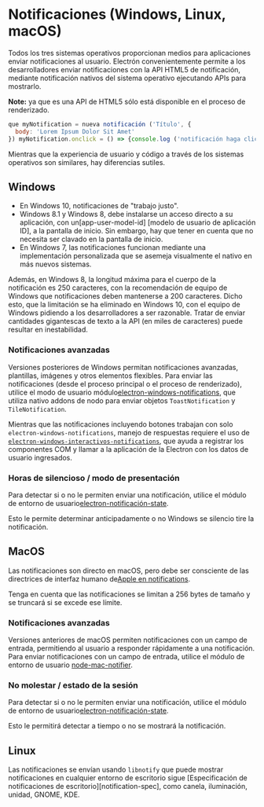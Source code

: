 # Notificaciones (Windows, Linux, macOS)

Todos los tres sistemas operativos proporcionan medios para aplicaciones enviar notificaciones al usuario. Electrón convenientemente permite a los desarrolladores enviar notificaciones con la API</a> HTML5 de notificación, mediante notificación nativos del sistema operativo ejecutando APIs para mostrarlo.</p> 

**Note:** ya que es una API de HTML5 sólo está disponible en el proceso de renderizado.

```javascript
que myNotification = nueva notificación ('Título', {
  body: 'Lorem Ipsum Dolor Sit Amet'
}) myNotification.onclick = () => {console.log ('notificación haga clic en')}
```

Mientras que la experiencia de usuario y código a través de los sistemas operativos son similares, hay diferencias sutiles.

## Windows

* En Windows 10, notificaciones de "trabajo justo".
* Windows 8.1 y Windows 8, debe instalarse un acceso directo a su aplicación, con un\[app-user-model-id\] \[modelo de usuario de aplicación ID\], a la pantalla de inicio. Sin embargo, hay que tener en cuenta que no necesita ser clavado en la pantalla de inicio.
* En Windows 7, las notificaciones funcionan mediante una implementación personalizada que se asemeja visualmente el nativo en más nuevos sistemas.

Además, en Windows 8, la longitud máxima para el cuerpo de la notificación es 250 caracteres, con la recomendación de equipo de Windows que notificaciones deben mantenerse a 200 caracteres. Dicho esto, que la limitación se ha eliminado en Windows 10, con el equipo de Windows pidiendo a los desarrolladores a ser razonable. Tratar de enviar cantidades gigantescas de texto a la API (en miles de caracteres) puede resultar en inestabilidad.

### Notificaciones avanzadas

Versiones posteriores de Windows permitan notificaciones avanzadas, plantillas, imágenes y otros elementos flexibles. Para enviar las notificaciones (desde el proceso principal o el proceso de renderizado), utilice el modo de usuario módulo[electron-windows-notifications](https://github.com/felixrieseberg/electron-windows-notifications), que utiliza nativo addons de nodo para enviar objetos `ToastNotification` y `TileNotification`.

Mientras que las notificaciones incluyendo botones trabajan con solo `electron-windows-notifications`, manejo de respuestas requiere el uso de [`electron-windows-interactivos-notifications`](https://github.com/felixrieseberg/electron-windows-interactive-notifications), que ayuda a registrar los componentes COM y llamar a la aplicación de la Electron con los datos de usuario ingresados.

### Horas de silencioso / modo de presentación

Para detectar si o no le permiten enviar una notificación, utilice el módulo de entorno de usuario[electron-notificación-state](https://github.com/felixrieseberg/electron-notification-state).

Esto le permite determinar anticipadamente o no Windows se silencio tire la notificación.

## MacOS

Las notificaciones son directo en macOS, pero debe ser consciente de las directrices de interfaz humano de[Apple en notifications](https://developer.apple.com/library/mac/documentation/UserExperience/Conceptual/OSXHIGuidelines/NotificationCenter.html).

Tenga en cuenta que las notificaciones se limitan a 256 bytes de tamaño y se truncará si se excede ese límite.

### Notificaciones avanzadas

Versiones anteriores de macOS permiten notificaciones con un campo de entrada, permitiendo al usuario a responder rápidamente a una notificación. Para enviar notificaciones con un campo de entrada, utilice el módulo de entorno de usuario [node-mac-notifier](https://github.com/CharlieHess/node-mac-notifier).

### No molestar / estado de la sesión

Para detectar si o no le permiten enviar una notificación, utilice el módulo de entorno de usuario[electron-notificación-state](https://github.com/felixrieseberg/electron-notification-state).

Esto le permitirá detectar a tiempo o no se mostrará la notificación.

## Linux

Las notificaciones se envían usando `libnotify` que puede mostrar notificaciones en cualquier entorno de escritorio sigue \[Especificación de notificaciones de escritorio\]\[notification-spec\], como canela, iluminación, unidad, GNOME, KDE.
